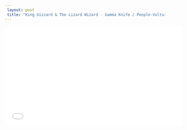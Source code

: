 ```yaml
---
 layout: post 
 title: "King Gizzard & The Lizard Wizard - Gamma Knife / People-Vultures (Official) - YouTube"
---
```


<iframe width="560" height="315" src="//www.youtube.com/embed/4oNVggJylqQ" frameborder="0" allowfullscreen></iframe>